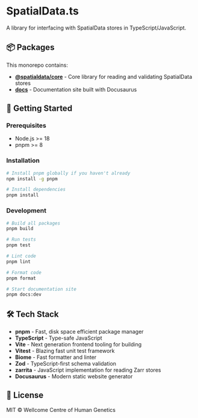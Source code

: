 # SpatialData.ts

A library for interfacing with SpatialData stores in TypeScript/JavaScript.

## 📦 Packages

This monorepo contains:

- **[@spatialdata/core](./packages/core)** - Core library for reading and validating SpatialData stores
- **[docs](./docs)** - Documentation site built with Docusaurus

## 🚀 Getting Started

### Prerequisites

- Node.js >= 18
- pnpm >= 8

### Installation

```bash
# Install pnpm globally if you haven't already
npm install -g pnpm

# Install dependencies
pnpm install
```

### Development

```bash
# Build all packages
pnpm build

# Run tests
pnpm test

# Lint code
pnpm lint

# Format code
pnpm format

# Start documentation site
pnpm docs:dev
```

## 🛠️ Tech Stack

- **pnpm** - Fast, disk space efficient package manager
- **TypeScript** - Type-safe JavaScript
- **Vite** - Next generation frontend tooling for building
- **Vitest** - Blazing fast unit test framework
- **Biome** - Fast formatter and linter
- **Zod** - TypeScript-first schema validation
- **zarrita** - JavaScript implementation for reading Zarr stores
- **Docusaurus** - Modern static website generator

## 📝 License

MIT © Wellcome Centre of Human Genetics
